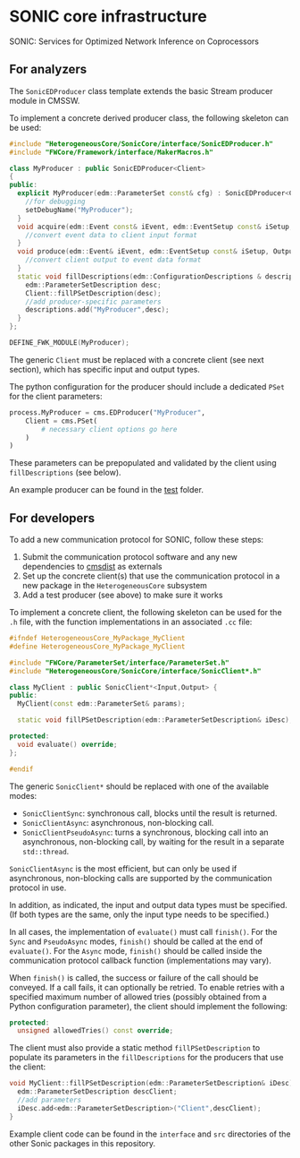 # SONIC core infrastructure

SONIC: Services for Optimized Network Inference on Coprocessors

## For analyzers

The `SonicEDProducer` class template extends the basic Stream producer module in CMSSW.

To implement a concrete derived producer class, the following skeleton can be used:
```cpp
#include "HeterogeneousCore/SonicCore/interface/SonicEDProducer.h"
#include "FWCore/Framework/interface/MakerMacros.h"

class MyProducer : public SonicEDProducer<Client>
{
public:
  explicit MyProducer(edm::ParameterSet const& cfg) : SonicEDProducer<Client>(cfg) {
    //for debugging
    setDebugName("MyProducer");
  }
  void acquire(edm::Event const& iEvent, edm::EventSetup const& iSetup, Input& iInput) override {
    //convert event data to client input format
  }
  void produce(edm::Event& iEvent, edm::EventSetup const& iSetup, Output const& iOutput) override {
    //convert client output to event data format
  }
  static void fillDescriptions(edm::ConfigurationDescriptions & descriptions) {
    edm::ParameterSetDescription desc;
    Client::fillPSetDescription(desc);
    //add producer-specific parameters
    descriptions.add("MyProducer",desc);
  }
};

DEFINE_FWK_MODULE(MyProducer);
```

The generic `Client` must be replaced with a concrete client (see next section), which has specific input and output types.

The python configuration for the producer should include a dedicated `PSet` for the client parameters:
```python
process.MyProducer = cms.EDProducer("MyProducer",
    Client = cms.PSet(
        # necessary client options go here
    )
)
```
These parameters can be prepopulated and validated by the client using `fillDescriptions` (see below).

An example producer can be found in the [test](./test) folder.

## For developers

To add a new communication protocol for SONIC, follow these steps:
1. Submit the communication protocol software and any new dependencies to [cmsdist](https://github.com/cms-sw/cmsdist) as externals
2. Set up the concrete client(s) that use the communication protocol in a new package in the `HeterogeneousCore` subsystem
3. Add a test producer (see above) to make sure it works

To implement a concrete client, the following skeleton can be used for the `.h` file, with the function implementations in an associated `.cc` file:
```cpp
#ifndef HeterogeneousCore_MyPackage_MyClient
#define HeterogeneousCore_MyPackage_MyClient

#include "FWCore/ParameterSet/interface/ParameterSet.h"
#include "HeterogeneousCore/SonicCore/interface/SonicClient*.h"

class MyClient : public SonicClient*<Input,Output> {
public:
  MyClient(const edm::ParameterSet& params);

  static void fillPSetDescription(edm::ParameterSetDescription& iDesc);

protected:
  void evaluate() override;
};

#endif
```

The generic `SonicClient*` should be replaced with one of the available modes:
* `SonicClientSync`: synchronous call, blocks until the result is returned.
* `SonicClientAsync`: asynchronous, non-blocking call.
* `SonicClientPseudoAsync`: turns a synchronous, blocking call into an asynchronous, non-blocking call, by waiting for the result in a separate `std::thread`.

`SonicClientAsync` is the most efficient, but can only be used if asynchronous, non-blocking calls are supported by the communication protocol in use.

In addition, as indicated, the input and output data types must be specified.
(If both types are the same, only the input type needs to be specified.)

In all cases, the implementation of `evaluate()` must call `finish()`.
For the `Sync` and `PseudoAsync` modes, `finish()` should be called at the end of `evaluate()`.
For the `Async` mode, `finish()` should be called inside the communication protocol callback function (implementations may vary).

When `finish()` is called, the success or failure of the call should be conveyed.
If a call fails, it can optionally be retried.
To enable retries with a specified maximum number of allowed tries (possibly obtained from a Python configuration parameter), the client should implement the following:
```cpp
protected:
  unsigned allowedTries() const override;
```

The client must also provide a static method `fillPSetDescription` to populate its parameters in the `fillDescriptions` for the producers that use the client:
```cpp
void MyClient::fillPSetDescription(edm::ParameterSetDescription& iDesc) {
  edm::ParameterSetDescription descClient;
  //add parameters
  iDesc.add<edm::ParameterSetDescription>("Client",descClient);
}
```

Example client code can be found in the `interface` and `src` directories of the other Sonic packages in this repository.

